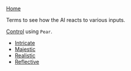 [Home](../README.md)

Terms to see how the AI reacts to various inputs.

[Control](./PearControl.md) using `Pear`.

- [Intricate](./PearIntricate.md)
- [Majestic](./PearMajestic.md)
- [Realistic](./PearRealistic.md)
- [Reflective](./PearReflective.md)